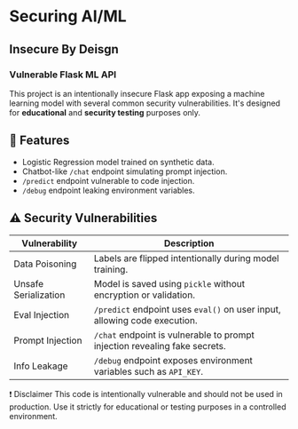 # Securing AI/ML

## Insecure By Deisgn

### Vulnerable Flask ML API

This project is an intentionally insecure Flask app exposing a machine learning model with several common security vulnerabilities. It's designed for **educational** and **security testing** purposes only.

## 🚀 Features

- Logistic Regression model trained on synthetic data.
- Chatbot-like `/chat` endpoint simulating prompt injection.
- `/predict` endpoint vulnerable to code injection.
- `/debug` endpoint leaking environment variables.

## ⚠️ Security Vulnerabilities

| Vulnerability         | Description                                                                 |
|-----------------------|-----------------------------------------------------------------------------|
| Data Poisoning        | Labels are flipped intentionally during model training.                    |
| Unsafe Serialization  | Model is saved using `pickle` without encryption or validation.            |
| Eval Injection        | `/predict` endpoint uses `eval()` on user input, allowing code execution.  |
| Prompt Injection      | `/chat` endpoint is vulnerable to prompt injection revealing fake secrets. |
| Info Leakage          | `/debug` endpoint exposes environment variables such as `API_KEY`.         |

❗ Disclaimer
This code is intentionally vulnerable and should not be used in production. Use it strictly for educational or testing purposes in a controlled environment.

